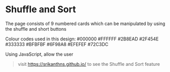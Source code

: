 # Shuffle and Sort 

The page consists of 9 numbered cards which can be manipulated by using the shuffle and short buttons

Colour codes used in this design:
 #000000
 #FFFFFF
 #2B8EAD
 #2F454E
 #333333
 #BFBFBF
 #6F98A8
 #EFEFEF 
 #72C3DC

Using JavaScript, allow the user
> visit https://srikanthns.github.io/ to see the Shuffle and Sort feature
